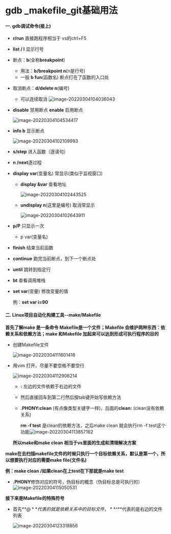 # gdb _makefile_git基础用法

#### 一. gdb调试命令(接上)

* **r/run** 直接跑程序相当于 vs的ctrl+F5

* **list / l** 显示行号

* 断点：**b**(全称**breakpoint**)
  * 用法：**b/breakpoint n**(n是行号)
  * 一般 **b fun**(函数名) 断点打在了函数的入口处
  
* 取消断点：**d/delete n**(编号)

  * 可以连续取消 ![image-20220304104036043](C:\Users\yangyr0206\AppData\Roaming\Typora\typora-user-images\image-20220304104036043.png)

* **disable** 禁用断点   **enable** 启用断点

  ![image-20220304104534417](C:\Users\yangyr0206\AppData\Roaming\Typora\typora-user-images\image-20220304104534417.png)

* **info b** 显示断点

  <img src="C:\Users\yangyr0206\AppData\Roaming\Typora\typora-user-images\image-20220304102109993.png" alt="image-20220304102109993" style="zoom: 100%;" />

* **s/step** 进入函数（逐语句）

* **n /next**逐过程

* **display var**(变量名)   常显示(类似于监视窗口)

  * **display &var** 查看地址

    ![image-20220304102443525](C:\Users\yangyr0206\AppData\Roaming\Typora\typora-user-images\image-20220304102443525.png)

  * **undisplay n**(这里是编号) 取消常显示

    ![image-20220304102643911](C:\Users\yangyr0206\AppData\Roaming\Typora\typora-user-images\image-20220304102643911.png)

* **p/P** 只显示一次

  * p var(变量名)

* **finish** 结束当前函数

* **continue** 跑完当前断点，到下一个断点处

* **until** 跳转到指定行

* **bt** 查看调用堆栈

* **set var**(变量) 修改变量的值

  例：**set var i=90**

#### 二. Linux项目自动化构建工具--make/Makefile

**首先了解make 是一条命令   Makefile是一个文件；Makefile 会维护两种东西：依赖关系和依赖方法；make 和Makefile 加起来可以达到形成可执行程序的目的**

* 创建Makefile文件

  ![image-20220304111601416](C:\Users\yangyr0206\AppData\Roaming\Typora\typora-user-images\image-20220304111601416.png)

* 用vim 打开，尽量不要空格不要空行

  ![image-20220304112906214](C:\Users\yangyr0206\AppData\Roaming\Typora\typora-user-images\image-20220304112906214.png)

  * **:**  左边的文件依赖于右边的文件

  * 然后直接回车到第二行然后按tab键开始写依赖方法

  * **.PHONY:clean** (有点像类型关键字一样)，后面的**clean:**  (clean没有依赖关系)

     **rm -f test** 是clean的依赖方法，之后make clean 就会执行rm -f test这个功能![image-20220304113857162](C:\Users\yangyr0206\AppData\Roaming\Typora\typora-user-images\image-20220304113857162.png)

  **所以make和make clean 相当于vs里面的生成和清理解决方案**

**make在去扫描makefile文件的时候只执行一个目标依赖关系，默认是第一个，所以想要执行对应的需要make file(文件名)**

**例：make clean /如果clean在上test在下那就是make test**

* **.PHONY**修饰对应的符号，伪目标的概念（伪目标总是可执行的）![image-20220304115050531](C:\Users\yangyr0206\AppData\Roaming\Typora\typora-user-images\image-20220304115050531.png)

**接下来是Makefile的特殊符号**

* 首先**$@ **代表的就是依赖关系中的目标文件，**$^**代表的是右边的文件列表

  ![image-20220304123318856](C:\Users\yangyr0206\AppData\Roaming\Typora\typora-user-images\image-20220304123318856.png)

